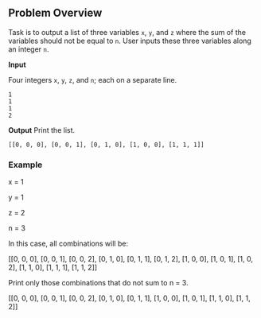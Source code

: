 ## Problem Overview
Task is to output a list of three variables `x`, `y`, and `z` where the sum of the variables should not be equal to `n`. User inputs these three variables along an integer `n`.

**Input**

Four integers `x`, `y`, `z`, and `n`; each on a separate line.
```
1
1
1
2
```

**Output**
Print the list.
```
[[0, 0, 0], [0, 0, 1], [0, 1, 0], [1, 0, 0], [1, 1, 1]]
```

### Example
x = 1

y = 1

z = 2

n = 3

In this case, all combinations will be:

[[0, 0, 0], [0, 0, 1], [0, 0, 2], [0, 1, 0], [0, 1, 1], [0, 1, 2], [1, 0, 0], [1, 0, 1], [1, 0, 2], [1, 1, 0], [1, 1, 1], [1, 1, 2]]

Print only those combinations that do not sum to n = 3.

[[0, 0, 0], [0, 0, 1], [0, 0, 2], [0, 1, 0], [0, 1, 1], [1, 0, 0], [1, 0, 1], [1, 1, 0], [1, 1, 2]]
